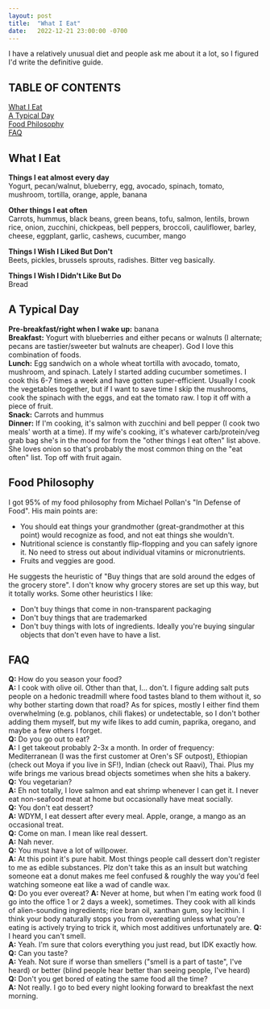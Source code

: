 ```yaml
---
layout: post
title:  "What I Eat"
date:   2022-12-21 23:00:00 -0700
---
```


I have a relatively unusual diet and people ask me about it a lot, so I figured I'd write the definitive guide.

## TABLE OF CONTENTS

[What I Eat](#what-i-eat)\
[A Typical Day](#a-typical-day)\
[Food Philosophy](#food-philosophy)\
[FAQ](#faq)

## What I Eat

**Things I eat almost every day**\
Yogurt, pecan/walnut, blueberry, egg, avocado, spinach, tomato, mushroom, tortilla, orange, apple, banana

**Other things I eat often**\
Carrots, hummus, black beans, green beans, tofu, salmon, lentils, brown rice, onion, zucchini, chickpeas, bell peppers, broccoli, cauliflower, barley, cheese, eggplant, garlic, cashews, cucumber, mango

**Things I Wish I Liked But Don't**\
Beets, pickles, brussels sprouts, radishes. Bitter veg basically.

**Things I Wish I Didn't Like But Do**\
Bread

## A Typical Day
**Pre-breakfast/right when I wake up:** banana\
**Breakfast:** Yogurt with blueberries and either pecans or walnuts (I alternate; pecans are tastier/sweeter but walnuts are cheaper). God I love this combination of foods.\
**Lunch:** Egg sandwich on a whole wheat tortilla with avocado, tomato, mushroom, and spinach. Lately I started adding cucumber sometimes. I cook this 6-7 times a week and have gotten super-efficient. Usually I cook the vegetables together, but if I want to save time I skip the mushrooms, cook the spinach with the eggs, and eat the tomato raw. I top it off with a piece of fruit.\
**Snack:** Carrots and hummus\
**Dinner:** If I'm cooking, it's salmon with zucchini and bell pepper (I cook two meals' worth at a time). If my wife's cooking, it's whatever carb/protein/veg grab bag she's in the mood for from the "other things I eat often" list above. She loves onion so that's probably the most common thing on the "eat often" list. Top off with fruit again.

## Food Philosophy

I got 95% of my food philosophy from Michael Pollan's "In Defense of Food". His main points are:
- You should eat things your grandmother (great-grandmother at this point) would recognize as food, and not eat things she wouldn't.
- Nutritional science is constantly flip-flopping and you can safely ignore it. No need to stress out about individual vitamins or micronutrients.
- Fruits and veggies are good.

He suggests the heuristic of "Buy things that are sold around the edges of the grocery store". I don't know why grocery stores are set up this way, but it totally works. Some other heuristics I like:
- Don't buy things that come in non-transparent packaging
- Don't buy things that are trademarked
- Don't buy things with lots of ingredients. Ideally you're buying singular objects that don't even have to have a list.

## FAQ

**Q:** How do you season your food?\
**A:** I cook with olive oil. Other than that, I... don't. I figure adding salt puts people on a hedonic treadmill where food tastes bland to them without it, so why bother starting down that road? As for spices, mostly I either find them overwhelming (e.g. poblanos, chili flakes) or undetectable, so I don't bother adding them myself, but my wife likes to add cumin, paprika, oregano, and maybe a few others I forget.\
**Q:** Do you go out to eat?\
**A:** I get takeout probably 2-3x a month. In order of frequency: Mediterranean (I was the first customer at Oren's SF outpost), Ethiopian (check out Moya if you live in SF!), Indian (check out Raavi), Thai. Plus my wife brings me various bread objects sometimes when she hits a bakery.\
**Q:** You vegetarian?\
**A:** Eh not totally, I love salmon and eat shrimp whenever I can get it. I never eat non-seafood meat at home but occasionally have meat socially.\
**Q:** You don't eat dessert?\
**A:** WDYM, I eat dessert after every meal. Apple, orange, a mango as an occasional treat.\
**Q:** Come on man. I mean like real dessert.\
**A:** Nah never.\
**Q:** You must have a lot of willpower.\
**A:** At this point it's pure habit. Most things people call dessert don't register to me as edible substances. Plz don't take this as an insult but watching someone eat a donut makes me feel confused & roughly the way you'd feel watching someone eat like a wad of candle wax.\
**Q:** Do you ever overeat?
**A:** Never at home, but when I'm eating work food (I go into the office 1 or 2 days a week), sometimes. They cook with all kinds of alien-sounding ingredients; rice bran oil, xanthan gum, soy lecithin. I think your body naturally stops you from overeating unless what you're eating is actively trying to trick it, which most additives unfortunately are.
**Q:** I heard you can't smell.\
**A:** Yeah. I'm sure that colors everything you just read, but IDK exactly how.\
**Q:** Can you taste?\
**A:** Yeah. Not sure if worse than smellers ("smell is a part of taste", I've heard) or better (blind people hear better than seeing people, I've heard)\
**Q:** Don't you get bored of eating the same food all the time?\
**A:** Not really. I go to bed every night looking forward to breakfast the next morning.